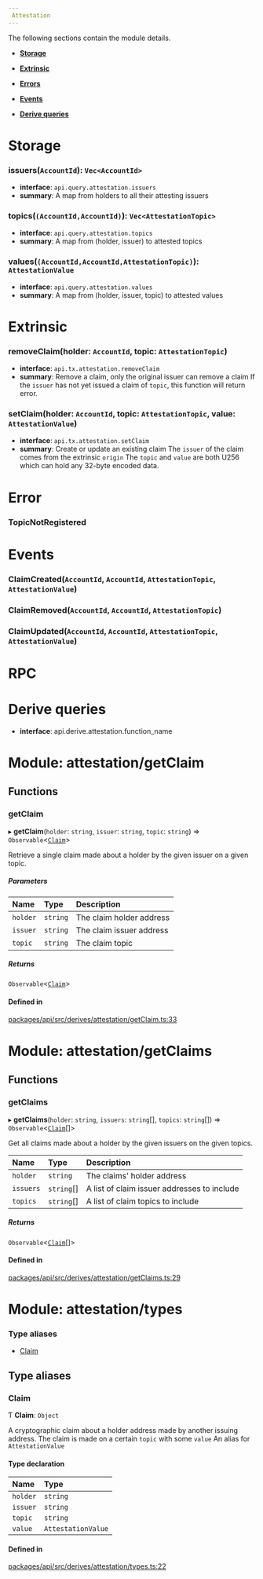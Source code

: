 ```yaml
---
 Attestation
---
```


The following sections contain the module details. 

- **[Storage](#Storage)**

- **[Extrinsic](#Extrinsic)**

- **[Errors](#Error)**

- **[Events](#Events)**

- **[Derive queries](#derive-queries)**

 
# Storage
 
### issuers(`AccountId`): `Vec<AccountId>`
- **interface**: `api.query.attestation.issuers`
- **summary**:   A map from holders to all their attesting issuers 
 
### topics(`(AccountId,AccountId)`): `Vec<AttestationTopic>`
- **interface**: `api.query.attestation.topics`
- **summary**:   A map from (holder, issuer) to attested topics 
 
### values(`(AccountId,AccountId,AttestationTopic)`): `AttestationValue`
- **interface**: `api.query.attestation.values`
- **summary**:   A map from (holder, issuer, topic) to attested values 
 
# Extrinsic
 
### removeClaim(holder: `AccountId`, topic: `AttestationTopic`)
- **interface**: `api.tx.attestation.removeClaim`
- **summary**:   Remove a claim, only the original issuer can remove a claim If the `issuer` has not yet issued a claim of `topic`, this function will return error. 
 
### setClaim(holder: `AccountId`, topic: `AttestationTopic`, value: `AttestationValue`)
- **interface**: `api.tx.attestation.setClaim`
- **summary**:   Create or update an existing claim The `issuer` of the claim comes from the extrinsic `origin` The `topic` and `value` are both U256 which can hold any 32-byte encoded data. 
 
# Error
 
### TopicNotRegistered
 
# Events
 
### ClaimCreated(`AccountId`, `AccountId`, `AttestationTopic`, `AttestationValue`)
 
### ClaimRemoved(`AccountId`, `AccountId`, `AttestationTopic`)
 
### ClaimUpdated(`AccountId`, `AccountId`, `AttestationTopic`, `AttestationValue`)
 
# RPC
 
# Derive queries

- **interface**: api.derive.attestation.function_name
# Module: attestation/getClaim


## Functions

### getClaim

▸ **getClaim**(`holder`: `string`, `issuer`: `string`, `topic`: `string`) => `Observable`<[`Claim`](attestation_types.md#claim)\>

Retrieve a single claim made about a holder by the given issuer on a given topic.


##### Parameters

| Name | Type | Description |
| :------ | :------ | :------ |
| `holder` | `string` | The claim holder address |
| `issuer` | `string` | The claim issuer address |
| `topic` | `string` | The claim topic |

##### Returns

`Observable`<[`Claim`](attestation_types.md#claim)\>

#### Defined in

[packages/api/src/derives/attestation/getClaim.ts:33](https://github.com/cennznet/api.js/blob/476c3e9/packages/api/src/derives/attestation/getClaim.ts#L33)

# Module: attestation/getClaims


## Functions

### getClaims

▸ **getClaims**(`holder`: `string`, `issuers`: `string`[], `topics`: `string`[]) => `Observable`<[`Claim`](attestation_types.md#claim)[]\>

Get all claims made about a holder by the given issuers on the given topics.


| Name | Type | Description |
| :------ | :------ | :------ |
| `holder` | `string` | The claims' holder address |
| `issuers` | `string`[] | A list of claim issuer addresses to include |
| `topics` | `string`[] | A list of claim topics to include |

##### Returns

`Observable`<[`Claim`](attestation_types.md#claim)[]\>

#### Defined in

[packages/api/src/derives/attestation/getClaims.ts:29](https://github.com/cennznet/api.js/blob/476c3e9/packages/api/src/derives/attestation/getClaims.ts#L29)

# Module: attestation/types


### Type aliases

- [Claim](attestation_types.md#claim)

## Type aliases

### Claim

Ƭ **Claim**: `Object`

A cryptographic claim about a holder address made by another issuing address.
The claim is made on a certain `topic` with some `value`
An alias for `AttestationValue`

#### Type declaration

| Name | Type |
| :------ | :------ |
| `holder` | `string` |
| `issuer` | `string` |
| `topic` | `string` |
| `value` | `AttestationValue` |

#### Defined in

[packages/api/src/derives/attestation/types.ts:22](https://github.com/cennznet/api.js/blob/476c3e9/packages/api/src/derives/attestation/types.ts#L22)
